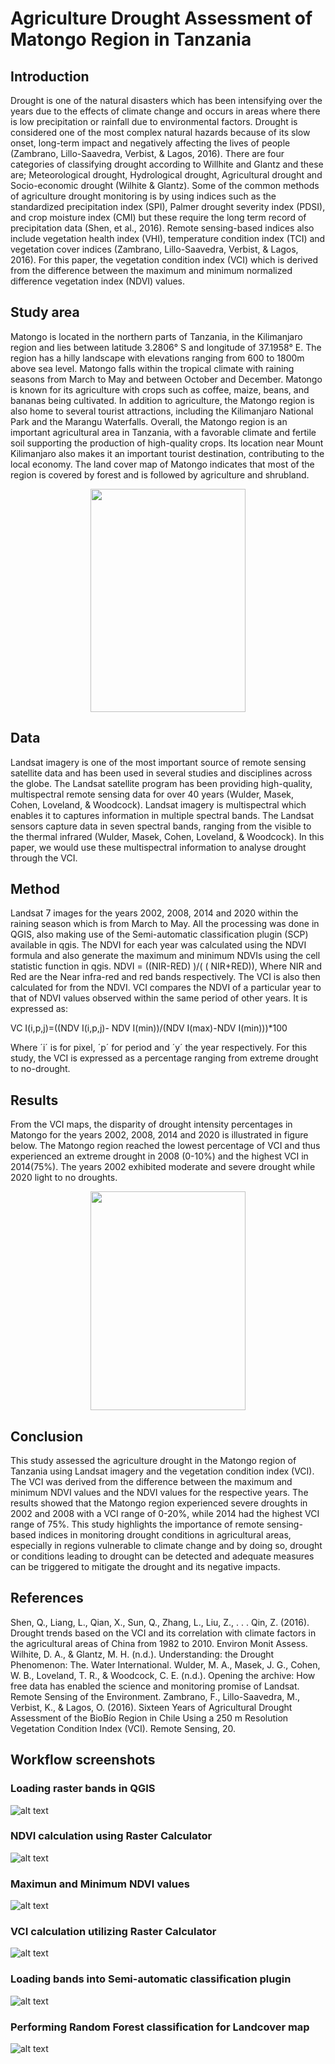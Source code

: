 # Agriculture Drought Assessment of Matongo Region in Tanzania

## Introduction
Drought is one of the natural disasters which has been intensifying over the years due to the effects of climate change and occurs in areas where there is low precipitation or rainfall due to environmental factors. Drought is considered one of the most complex natural hazards because of its slow onset, long-term impact and negatively affecting the lives of people (Zambrano, Lillo-Saavedra, Verbist, & Lagos, 2016). There are four categories of classifying drought according to Willhite and Glantz and these are; Meteorological drought, Hydrological drought, Agricultural drought and Socio-economic drought (Wilhite & Glantz).
Some of the common methods of agriculture drought monitoring is by using indices such as the standardized precipitation index (SPI), Palmer drought severity index (PDSI), and crop moisture index (CMI) but these require the long term record of precipitation data (Shen, et al., 2016). Remote sensing-based indices also include vegetation health index (VHI), temperature condition index (TCI) and vegetation cover indices (Zambrano, Lillo-Saavedra, Verbist, & Lagos, 2016). For this paper, the vegetation condition index (VCI) which is derived from the difference between the maximum and minimum normalized difference vegetation index (NDVI) values.

## Study area
Matongo is located in the northern parts of Tanzania, in the Kilimanjaro region and lies between latitude 3.2806° S and  longitude of 37.1958° E. The region has a hilly landscape with elevations ranging from 600 to 1800m above sea level. Matongo falls within the tropical climate with raining  seasons from March to May and between October and December. Matongo is known for its agriculture with crops such as coffee, maize, beans, and bananas being cultivated. In addition to agriculture, the Matongo region is also home to several tourist attractions, including the Kilimanjaro National Park and the Marangu Waterfalls.
Overall, the Matongo region is an important agricultural area in Tanzania, with a favorable climate and fertile soil supporting the production of high-quality crops. Its location near Mount Kilimanjaro also makes it an important tourist destination, contributing to the local economy. The land cover map of Matongo indicates that most of the region is covered by forest and is followed by agriculture and shrubland.
<p align="center">
  <img src="https://user-images.githubusercontent.com/116877317/232340261-6e9928fc-40f3-4bad-940a-81e29a77a33e.png" align="middle" width="248" height="357">
</p>

## Data
Landsat imagery is one of the most important source of remote sensing satellite data and has been used in several studies and disciplines across the globe.  The Landsat satellite program has been providing high-quality, multispectral remote sensing data for over 40 years (Wulder, Masek, Cohen, Loveland, & Woodcock).
Landsat imagery is multispectral which enables it to captures information in multiple spectral bands. The Landsat sensors capture data in seven spectral bands, ranging from the visible to the thermal infrared (Wulder, Masek, Cohen, Loveland, & Woodcock). In this paper, we would use these multispectral information to analyse drought through the  VCI.

## Method
Landsat 7 images for the years 2002, 2008, 2014 and 2020 within the raining season which is from March to May. All the processing was done in QGIS, also making use of the Semi-automatic classification plugin (SCP) available in  qgis.
The NDVI for each year was calculated using the NDVI formula and also generate the maximum and minimum NDVIs using the cell statistic function in qgis.
                NDVI  = ((NIR-RED) )/( ( NIR+RED)),
Where NIR and Red are the Near infra-red and red bands respectively.
The VCI is also then calculated for from the NDVI. VCI compares the NDVI of  a particular year to that of NDVI values observed within the same period of other years. It is expressed as:
 
VC I(i,p,j)=((NDV I(i,p,j)- NDV I(min))/(NDV I(max)-NDV I(min)))*100

Where ´i´ is for pixel, ´p´ for period and ´y´ the year respectively. For this study, the VCI is expressed as a percentage ranging from extreme drought to no-drought.

## Results
From the VCI maps, the disparity of drought intensity percentages in Matongo for the years 2002, 2008, 2014 and 2020 is illustrated in figure below. The Matongo region reached the lowest percentage of VCI and thus experienced an extreme drought in 2008 (0-10%) and the highest VCI in 2014(75%). The years 2002 exhibited moderate and severe drought while 2020 light to no droughts.

<p align="center">
  <img src="https://user-images.githubusercontent.com/116877317/232346024-ff62205b-fd4c-4da1-8b7d-99a7e9e65720.png" align="middle" width="248" height="350">
</p>

## Conclusion
This study assessed the agriculture drought in the Matongo region of Tanzania using Landsat imagery and the vegetation condition index (VCI). The VCI was derived from the difference between the maximum and minimum NDVI values and the NDVI values for the respective years. The results showed that the Matongo region experienced severe droughts in 2002 and  2008 with a VCI range of 0-20%, while 2014 had the highest VCI range of 75%. This study highlights the importance of remote sensing-based indices in monitoring drought conditions in agricultural areas, especially in regions vulnerable to climate change and by doing so, drought or conditions leading to drought can be detected and adequate measures can be triggered to mitigate the drought and its negative impacts.

## References
Shen, Q., Liang, L., Qian, X., Sun, Q., Zhang, L., Liu, Z., . . . Qin, Z. (2016). Drought trends based on the VCI and its correlation with climate factors in the agricultural areas of China from 1982 to 2010. Environ Monit Assess.
Wilhite, D. A., & Glantz, M. H. (n.d.). Understanding: the Drought Phenomenon: The. Water International.
Wulder, M. A., Masek, J. G., Cohen, W. B., Loveland, T. R., & Woodcock, C. E. (n.d.). Opening the archive: How free data has enabled the science and monitoring promise of Landsat. Remote Sensing of the Environment.
Zambrano, F., Lillo-Saavedra, M., Verbist, K., & Lagos, O. (2016). Sixteen Years of Agricultural Drought Assessment of the BioBío Region in Chile Using a 250 m Resolution Vegetation Condition Index (VCI). Remote Sensing, 20.

## Workflow screenshots
### Loading raster bands in QGIS
![alt text](https://github.com/Christobaltobbin/Drought_Assessment/blob/main/Images/Screenshot%202023-04-16%20232524.png)


### NDVI calculation using Raster Calculator
![alt text](https://github.com/Christobaltobbin/Drought_Assessment/blob/main/Images/Screenshot%202023-04-16%20232704.png)

### Maximun and Minimum NDVI values
![alt text](https://github.com/Christobaltobbin/Drought_Assessment/blob/main/Images/Screenshot%202023-04-16%20232913.png)

### VCI calculation utilizing Raster Calculator
![alt text](https://github.com/Christobaltobbin/Drought_Assessment/blob/main/Images/Screenshot%202023-04-16%20233934.png)

### Loading bands into Semi-automatic classification plugin 
![alt text](https://github.com/Christobaltobbin/Drought_Assessment/blob/main/Images/Screenshot%202023-04-16%20234742.png)

### Performing Random Forest classification for Landcover map
![alt text](https://github.com/Christobaltobbin/Drought_Assessment/blob/main/Images/Screenshot%202023-04-17%20005758.png)

